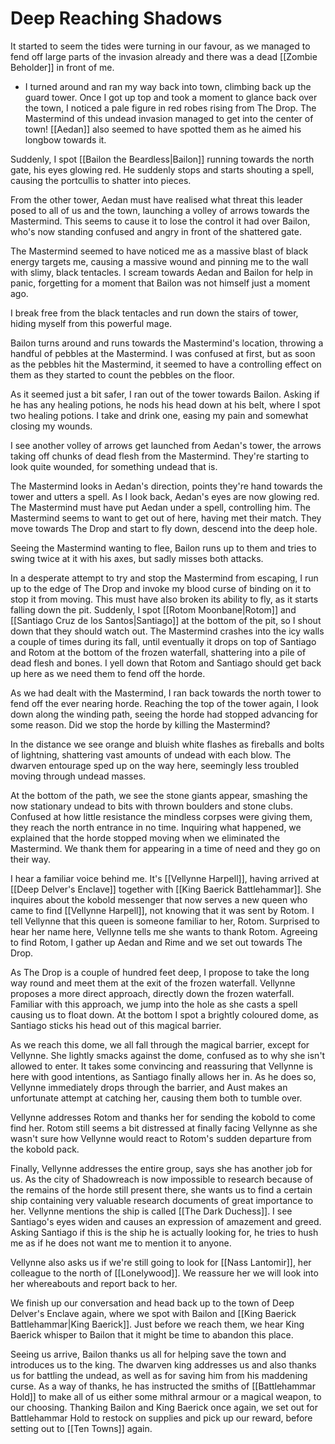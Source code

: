 # Deep Reaching Shadows

It started to seem the tides were turning in our favour, as we managed to fend off large parts of the invasion already and there was a dead [[Zombie Beholder]] in front of me.

- I turned around and ran my way back into town, climbing back up the guard tower. Once I got up top and took a moment to glance back over the town, I noticed a pale figure in red robes rising from The Drop. The Mastermind of this undead invasion managed to get into the center of town! [[Aedan]] also seemed to have spotted them as he aimed his longbow towards it.

Suddenly, I spot [[Bailon the Beardless|Bailon]] running towards the north gate, his eyes glowing red. He suddenly stops and starts shouting a spell, causing the portcullis to shatter into pieces.

From the other tower, Aedan must have realised what threat this leader posed to all of us and the town, launching a volley of arrows towards the Mastermind. This seems to cause it to lose the control it had over Bailon, who's now standing confused and angry in front of the shattered gate.

The Mastermind seemed to have noticed me as a massive blast of black energy targets me, causing a massive wound and pinning me to the wall with slimy, black tentacles. I scream towards Aedan and Bailon for help in panic, forgetting for a moment that Bailon was not himself just a moment ago.

I break free from the black tentacles and run down the stairs of tower, hiding myself from this powerful mage.

 Bailon turns around and runs towards the Mastermind's location, throwing a handful of pebbles at the Mastermind. I was confused at first, but as soon as the pebbles hit the Mastermind, it seemed to have a controlling effect on them as they started to count the pebbles on the floor.

As it seemed just a bit safer, I ran out of the tower towards Bailon. Asking if he has any healing potions, he nods his head down at his belt, where I spot two healing potions. I take and drink one, easing my pain and somewhat closing my wounds.

I see another volley of arrows get launched from Aedan's tower, the arrows taking off chunks of dead flesh from the Mastermind. They're starting to look quite wounded, for something undead that is.

The Mastermind looks in Aedan's direction, points they're hand towards the tower and utters a spell. As I look back, Aedan's eyes are now glowing red. The Mastermind must have put Aedan under a spell, controlling him. The Mastermind seems to want to get out of here, having met their match. They move towards The Drop and start to fly down, descend into the deep hole.

Seeing the Mastermind wanting to flee, Bailon runs up to them and tries to swing twice at it with his axes, but sadly misses both attacks.

In a desperate attempt to try and stop the Mastermind from escaping, I run up to the edge of The Drop and invoke my blood curse of binding on it to stop it from moving. This must have also broken its ability to fly, as it starts falling down the pit. Suddenly, I spot [[Rotom Moonbane|Rotom]] and [[Santiago Cruz de los Santos|Santiago]] at the bottom of the pit, so I shout down that they should watch out. The Mastermind crashes into the icy walls a couple of times during its fall, until eventually it drops on top of Santiago and Rotom at the bottom of the frozen waterfall, shattering into a pile of dead flesh and bones. I yell down that Rotom and Santiago should get back up here as we need them to fend off the horde.

As we had dealt with the Mastermind, I ran back towards the north tower to fend off the ever nearing horde. Reaching the top of the tower again, I look down along the winding path, seeing the horde had stopped advancing for some reason. Did we stop the horde by killing the Mastermind?

In the distance we see orange and bluish white flashes as fireballs and bolts of lightning, shattering vast amounts of undead with each blow. The dwarven entourage sped up on the way here, seemingly less troubled moving through undead masses.

At the bottom of the path, we see the stone giants appear, smashing the now stationary undead to bits with thrown boulders and stone clubs. Confused at how little resistance the mindless corpses were giving them, they reach the north entrance in no time. Inquiring what happened, we explained that the horde stopped moving when we eliminated the Mastermind. We thank them for appearing in a time of need and they go on their way.

I hear a familiar voice behind me. It's [[Vellynne Harpell]], having arrived at [[Deep Delver's Enclave]] together with [[King Baerick Battlehammar]]. She inquires about the kobold messenger that now serves a new queen who came to find [[Vellynne Harpell]], not knowing that it was sent by Rotom. I tell Vellynne that this queen is someone familiar to her, Rotom. Surprised to hear her name here, Vellynne tells me she wants to thank Rotom. Agreeing to find Rotom, I gather up Aedan and Rime and we set out towards The Drop.

As The Drop is a couple of hundred feet deep, I propose to take the long way round and meet them at the exit of the frozen waterfall. Vellynne proposes a more direct approach, directly down the frozen waterfall. Familiar with this approach, we jump into the hole as she casts a spell causing us to float down. At the bottom I spot a brightly coloured dome, as Santiago sticks his head out of this magical barrier. 

As we reach this dome, we all fall through the magical barrier, except for Vellynne. She lightly smacks against the dome, confused as to why she isn't allowed to enter. It takes some convincing and reassuring that Vellynne is here with good intentions, as Santiago finally allows her in. As he does so, Vellynne immediately drops through the barrier, and Aust makes an unfortunate attempt at catching her, causing them both to tumble over.

Vellynne addresses Rotom and thanks her for sending the kobold to come find her. Rotom still seems a bit distressed at finally facing Vellynne as she wasn't sure how Vellynne would react to Rotom's sudden departure from the kobold pack.

Finally, Vellynne addresses the entire group, says she has another job for us. As the city of Shadowreach is now impossible to research because of the remains of the horde still present there, she wants us to find a certain ship containing very valuable research documents of great importance to her. Vellynne mentions the ship is called [[The Dark Duchess]]. I see Santiago's eyes widen and causes an expression of amazement and greed. Asking Santiago if this is the ship he is actually looking for, he tries to hush me as if he does not want me to mention it to anyone.

Vellynne also asks us if we're still going to look for [[Nass Lantomir]], her colleague to the north of [[Lonelywood]]. We reassure her we will look into her whereabouts and report back to her.

We finish up our conversation and head back up to the town of Deep Delver's Enclave again, where we spot with Bailon and [[King Baerick Battlehammar|King Baerick]]. Just before we reach them, we hear King Baerick whisper to Bailon that it might be time to abandon this place. 

Seeing us arrive, Bailon thanks us all for helping save the town and introduces us to the king. The dwarven king addresses us and also thanks us for battling the undead, as well as for saving him from his maddening curse. As a way of thanks, he has instructed the smiths of [[Battlehammar Hold]] to make all of us either some mithral armour or a magical weapon, to our choosing. Thanking Bailon and King Baerick once again, we set out for Battlehammar Hold to restock on supplies and pick up our reward, before setting out to [[Ten Towns]] again.